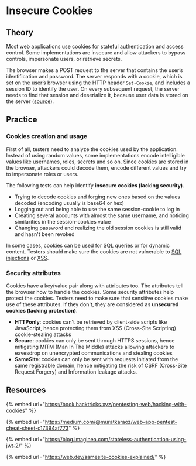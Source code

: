 # Insecure Cookies

## Theory

Most web applications use cookies for stateful authentication and access control. Some implementations are insecure and allow attackers to bypass controls, impersonate users, or retrieve secrets.

The browser makes a POST request to the server that contains the user’s identification and password. The server responds with a cookie, which is set on the user’s browser using the HTTP header `Set-Cookie`, and includes a session ID to identify the user. On every subsequent request, the server needs to find that session and deserialize it, because user data is stored on the server ([source](https://blog.imaginea.com/stateless-authentication-using-jwt-2/)).

## Practice

### Cookies creation and usage

First of all, testers need to analyze the cookies used by the application. Instead of using random values, some implementations encode intelligible values like usernames, roles, secrets and so on. Since cookies are stored in the browser, attackers could decode them, encode different values and try to impersonate roles or users.

The following tests can help identify **insecure cookies (lacking security)**.

* Trying to decode cookies and forging new ones based on the values decoded (encoding usually is base64 or hex)
* Logging out and being able to use the same session-cookie to log in
* Creating several accounts with almost the same username, and noticing similarities in the session-cookies value
* Changing password and realizing the old session cookies is still valid and hasn't been revoked

In some cases, cookies can be used for SQL queries or for dynamic content. Testers should make sure the cookies are not vulnerable to [SQL injections](../inputs/sqli.md) or [XSS](../inputs/xss.md).

### Security attributes

Cookies have a key/value pair along with attributes too. The attributes tell the browser how to handle the cookies. Some security attributes help protect the cookies. Testers need to make sure that sensitive cookies make use of these attributes. If they don't, they are considered as **unsecured cookies (lacking protection)**.

* **HTTPonly**: cookies can't be retrieved by client-side scripts like JavaScript, hence protecting them from XSS (Cross-Site Scripting) cookie-stealing attacks
* **Secure**: cookies can only be sent through HTTPS sessions, hence mitigating MITM (Man In The Middle) attacks allowing attackers to eavesdrop on unencrypted communications and stealing cookies
* **SameSite**: cookies can only be sent with requests initiated from the same registrable domain, hence mitigating the risk of CSRF (Cross-Site Request Forgery) and Information leakage attacks.

## Resources

{% embed url="https://book.hacktricks.xyz/pentesting-web/hacking-with-cookies" %}

{% embed url="https://medium.com/@muratkaraoz/web-app-pentest-cheat-sheet-c17394af773" %}

{% embed url="https://blog.imaginea.com/stateless-authentication-using-jwt-2/" %}

{% embed url="https://web.dev/samesite-cookies-explained/" %}
